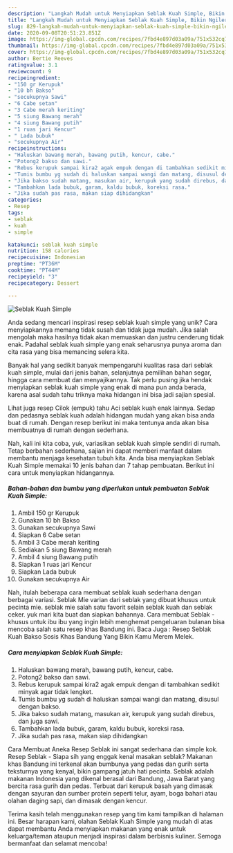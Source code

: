 ```yaml
---
description: "Langkah Mudah untuk Menyiapkan Seblak Kuah Simple, Bikin Ngiler"
title: "Langkah Mudah untuk Menyiapkan Seblak Kuah Simple, Bikin Ngiler"
slug: 829-langkah-mudah-untuk-menyiapkan-seblak-kuah-simple-bikin-ngiler
date: 2020-09-08T20:51:23.851Z
image: https://img-global.cpcdn.com/recipes/7fbd4e897d03a09a/751x532cq70/seblak-kuah-simple-foto-resep-utama.jpg
thumbnail: https://img-global.cpcdn.com/recipes/7fbd4e897d03a09a/751x532cq70/seblak-kuah-simple-foto-resep-utama.jpg
cover: https://img-global.cpcdn.com/recipes/7fbd4e897d03a09a/751x532cq70/seblak-kuah-simple-foto-resep-utama.jpg
author: Bertie Reeves
ratingvalue: 3.1
reviewcount: 9
recipeingredient:
- "150 gr Kerupuk"
- "10 bh Bakso"
- "secukupnya Sawi"
- "6 Cabe setan"
- "3 Cabe merah keriting"
- "5 siung Bawang merah"
- "4 siung Bawang putih"
- "1 ruas jari Kencur"
- " Lada bubuk"
- "secukupnya Air"
recipeinstructions:
- "Haluskan bawang merah, bawang putih, kencur, cabe."
- "Potong2 bakso dan sawi."
- "Rebus kerupuk sampai kira2 agak empuk dengan di tambahkan sedikit minyak agar tidak lengket."
- "Tumis bumbu yg sudah di haluskan sampai wangi dan matang, disusul dengan bakso."
- "Jika bakso sudah matang, masukan air, kerupuk yang sudah direbus, dan juga sawi."
- "Tambahkan lada bubuk, garam, kaldu bubuk, koreksi rasa."
- "Jika sudah pas rasa, makan siap dihidangkan"
categories:
- Resep
tags:
- seblak
- kuah
- simple

katakunci: seblak kuah simple 
nutrition: 158 calories
recipecuisine: Indonesian
preptime: "PT36M"
cooktime: "PT44M"
recipeyield: "3"
recipecategory: Dessert

---
```



![Seblak Kuah Simple](https://img-global.cpcdn.com/recipes/7fbd4e897d03a09a/751x532cq70/seblak-kuah-simple-foto-resep-utama.jpg)

Anda sedang mencari inspirasi resep seblak kuah simple yang unik? Cara menyiapkannya memang tidak susah dan tidak juga mudah. Jika salah mengolah maka hasilnya tidak akan memuaskan dan justru cenderung tidak enak. Padahal seblak kuah simple yang enak seharusnya punya aroma dan cita rasa yang bisa memancing selera kita.

Banyak hal yang sedikit banyak mempengaruhi kualitas rasa dari seblak kuah simple, mulai dari jenis bahan, selanjutnya pemilihan bahan segar, hingga cara membuat dan menyajikannya. Tak perlu pusing jika hendak menyiapkan seblak kuah simple yang enak di mana pun anda berada, karena asal sudah tahu triknya maka hidangan ini bisa jadi sajian spesial.

Lihat juga resep Cilok (empuk) tahu Aci seblak kuah enak lainnya. Sedap dan pedasnya seblak kuah adalah hidangan mudah yang akan bisa anda buat di rumah. Dengan resep berikut ini maka tentunya anda akan bisa membuatnya di rumah dengan sederhana.


Nah, kali ini kita coba, yuk, variasikan seblak kuah simple sendiri di rumah. Tetap berbahan sederhana, sajian ini dapat memberi manfaat dalam membantu menjaga kesehatan tubuh kita. Anda bisa menyiapkan Seblak Kuah Simple memakai 10 jenis bahan dan 7 tahap pembuatan. Berikut ini cara untuk menyiapkan hidangannya.

<!--inarticleads1-->

##### Bahan-bahan dan bumbu yang diperlukan untuk pembuatan Seblak Kuah Simple:

1. Ambil 150 gr Kerupuk
1. Gunakan 10 bh Bakso
1. Gunakan secukupnya Sawi
1. Siapkan 6 Cabe setan
1. Ambil 3 Cabe merah keriting
1. Sediakan 5 siung Bawang merah
1. Ambil 4 siung Bawang putih
1. Siapkan 1 ruas jari Kencur
1. Siapkan  Lada bubuk
1. Gunakan secukupnya Air


Nah, itulah beberapa cara membuat seblak kuah sederhana dengan berbagai variasi. Seblak Mie varian dari seblak yang dibuat khusus untuk pecinta mie. seblak mie salah satu favorit selain seblak kuah dan seblak ceker. yuk mari kita buat dan siapkan bahannya. Cara membuat Seblak - khusus untuk ibu ibu yang ingin lebih menghemat pengeluaran bulanan bisa mencoba salah satu resep khas Bandung ini. Baca Juga : Resep Seblak Kuah Bakso Sosis Khas Bandung Yang Bikin Kamu Merem Melek. 

<!--inarticleads2-->

##### Cara menyiapkan Seblak Kuah Simple:

1. Haluskan bawang merah, bawang putih, kencur, cabe.
1. Potong2 bakso dan sawi.
1. Rebus kerupuk sampai kira2 agak empuk dengan di tambahkan sedikit minyak agar tidak lengket.
1. Tumis bumbu yg sudah di haluskan sampai wangi dan matang, disusul dengan bakso.
1. Jika bakso sudah matang, masukan air, kerupuk yang sudah direbus, dan juga sawi.
1. Tambahkan lada bubuk, garam, kaldu bubuk, koreksi rasa.
1. Jika sudah pas rasa, makan siap dihidangkan


Cara Membuat Aneka Resep Seblak ini sangat sederhana dan simple kok. Resep Seblak - Siapa sih yang enggak kenal masakan seblak? Makanan khas Bandung ini terkenal akan bumbunya yang pedas dan gurih serta teksturnya yang kenyal, bikin gampang jatuh hati pecinta. Seblak adalah makanan Indonesia yang dikenal berasal dari Bandung, Jawa Barat yang bercita rasa gurih dan pedas. Terbuat dari kerupuk basah yang dimasak dengan sayuran dan sumber protein seperti telur, ayam, boga bahari atau olahan daging sapi, dan dimasak dengan kencur. 

Terima kasih telah menggunakan resep yang tim kami tampilkan di halaman ini. Besar harapan kami, olahan Seblak Kuah Simple yang mudah di atas dapat membantu Anda menyiapkan makanan yang enak untuk keluarga/teman ataupun menjadi inspirasi dalam berbisnis kuliner. Semoga bermanfaat dan selamat mencoba!
